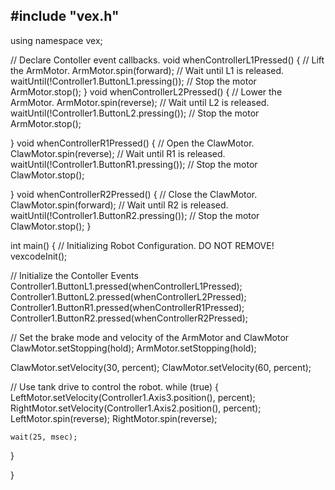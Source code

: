 ## #include "vex.h"

using namespace vex;

// Declare Contoller event callbacks.
void whenControllerL1Pressed() {
  // Lift the ArmMotor.
  ArmMotor.spin(forward);
  // Wait until L1 is released.
  waitUntil(!Controller1.ButtonL1.pressing());
  // Stop the motor
  ArmMotor.stop();
}
void whenControllerL2Pressed() {
  // Lower the ArmMotor.
  ArmMotor.spin(reverse);
  // Wait until L2 is released.
  waitUntil(!Controller1.ButtonL2.pressing());
  // Stop the motor
  ArmMotor.stop();

}
void whenControllerR1Pressed() {
  // Open the ClawMotor.
  ClawMotor.spin(reverse);
  // Wait until R1 is released.
  waitUntil(!Controller1.ButtonR1.pressing());
  // Stop the motor
  ClawMotor.stop();

}
void whenControllerR2Pressed() {
  // Close the ClawMotor.
  ClawMotor.spin(forward);
  // Wait until R2 is released.
  waitUntil(!Controller1.ButtonR2.pressing());
  // Stop the motor
  ClawMotor.stop();
}

int main() {
  // Initializing Robot Configuration. DO NOT REMOVE!
  vexcodeInit();

  // Initialize the Contoller Events
  Controller1.ButtonL1.pressed(whenControllerL1Pressed);
  Controller1.ButtonL2.pressed(whenControllerL2Pressed);
  Controller1.ButtonR1.pressed(whenControllerR1Pressed);
  Controller1.ButtonR2.pressed(whenControllerR2Pressed);

  // Set the brake mode and velocity of the ArmMotor and ClawMotor
  ClawMotor.setStopping(hold);
  ArmMotor.setStopping(hold);

  ClawMotor.setVelocity(30, percent);
  ClawMotor.setVelocity(60, percent);

  // Use tank drive to control the robot.
  while (true) {
    LeftMotor.setVelocity(Controller1.Axis3.position(), percent);
    RightMotor.setVelocity(Controller1.Axis2.position(), percent);
    LeftMotor.spin(reverse);
    RightMotor.spin(reverse);
    
    wait(25, msec);
  }
  
}
